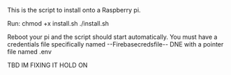 This is the script to install onto a Raspberry pi.

Run:
chmod +x install.sh
./install.sh

Reboot your pi and the script should start automatically. You must have a credentials file specifically named --Firebasecredsfile-- DNE with a pointer file named .env


TBD IM FIXING IT HOLD ON